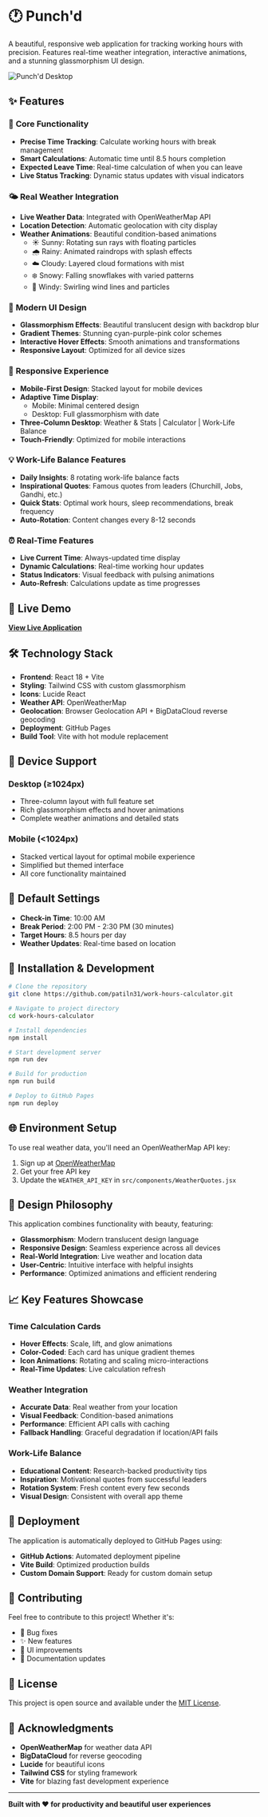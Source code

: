 # 🕐 Punch'd

A beautiful, responsive web application for tracking working hours with precision. Features real-time weather integration, interactive animations, and a stunning glassmorphism UI design.

![Punch'd Desktop](./public/screenshots/desktop-showcase.png)

## ✨ Features

### 🎯 **Core Functionality**
- **Precise Time Tracking**: Calculate working hours with break management
- **Smart Calculations**: Automatic time until 8.5 hours completion
- **Expected Leave Time**: Real-time calculation of when you can leave
- **Live Status Tracking**: Dynamic status updates with visual indicators

### 🌤️ **Real Weather Integration**
- **Live Weather Data**: Integrated with OpenWeatherMap API
- **Location Detection**: Automatic geolocation with city display
- **Weather Animations**: Beautiful condition-based animations
  - ☀️ Sunny: Rotating sun rays with floating particles
  - 🌧️ Rainy: Animated raindrops with splash effects
  - ☁️ Cloudy: Layered cloud formations with mist
  - ❄️ Snowy: Falling snowflakes with varied patterns
  - 💨 Windy: Swirling wind lines and particles

### 🎨 **Modern UI Design**
- **Glassmorphism Effects**: Beautiful translucent design with backdrop blur
- **Gradient Themes**: Stunning cyan-purple-pink color schemes
- **Interactive Hover Effects**: Smooth animations and transformations
- **Responsive Layout**: Optimized for all device sizes

### 📱 **Responsive Experience**
- **Mobile-First Design**: Stacked layout for mobile devices
- **Adaptive Time Display**: 
  - Mobile: Minimal centered design
  - Desktop: Full glassmorphism with date
- **Three-Column Desktop**: Weather & Stats | Calculator | Work-Life Balance
- **Touch-Friendly**: Optimized for mobile interactions

### 💡 **Work-Life Balance Features**
- **Daily Insights**: 8 rotating work-life balance facts
- **Inspirational Quotes**: Famous quotes from leaders (Churchill, Jobs, Gandhi, etc.)
- **Quick Stats**: Optimal work hours, sleep recommendations, break frequency
- **Auto-Rotation**: Content changes every 8-12 seconds

### ⏰ **Real-Time Features**
- **Live Current Time**: Always-updated time display
- **Dynamic Calculations**: Real-time working hour updates
- **Status Indicators**: Visual feedback with pulsing animations
- **Auto-Refresh**: Calculations update as time progresses

## 🚀 Live Demo

**[View Live Application](https://patiln31.github.io/work-hours-calculator/)**

## 🛠️ Technology Stack

- **Frontend**: React 18 + Vite
- **Styling**: Tailwind CSS with custom glassmorphism
- **Icons**: Lucide React
- **Weather API**: OpenWeatherMap
- **Geolocation**: Browser Geolocation API + BigDataCloud reverse geocoding
- **Deployment**: GitHub Pages
- **Build Tool**: Vite with hot module replacement

## 📱 Device Support

### Desktop (≥1024px)
- Three-column layout with full feature set
- Rich glassmorphism effects and hover animations
- Complete weather animations and detailed stats

### Mobile (<1024px)
- Stacked vertical layout for optimal mobile experience
- Simplified but themed interface
- All core functionality maintained

## 🎯 Default Settings

- **Check-in Time**: 10:00 AM
- **Break Period**: 2:00 PM - 2:30 PM (30 minutes)
- **Target Hours**: 8.5 hours per day
- **Weather Updates**: Real-time based on location

## 🔧 Installation & Development

```bash
# Clone the repository
git clone https://github.com/patiln31/work-hours-calculator.git

# Navigate to project directory
cd work-hours-calculator

# Install dependencies
npm install

# Start development server
npm run dev

# Build for production
npm run build

# Deploy to GitHub Pages
npm run deploy
```

## 🌐 Environment Setup

To use real weather data, you'll need an OpenWeatherMap API key:

1. Sign up at [OpenWeatherMap](https://openweathermap.org/api)
2. Get your free API key
3. Update the `WEATHER_API_KEY` in `src/components/WeatherQuotes.jsx`

## 🎨 Design Philosophy

This application combines functionality with beauty, featuring:

- **Glassmorphism**: Modern translucent design language
- **Responsive Design**: Seamless experience across all devices
- **Real-World Integration**: Live weather and location data
- **User-Centric**: Intuitive interface with helpful insights
- **Performance**: Optimized animations and efficient rendering

## 📈 Key Features Showcase

### Time Calculation Cards
- **Hover Effects**: Scale, lift, and glow animations
- **Color-Coded**: Each card has unique gradient themes
- **Icon Animations**: Rotating and scaling micro-interactions
- **Real-Time Updates**: Live calculation refresh

### Weather Integration
- **Accurate Data**: Real weather from your location
- **Visual Feedback**: Condition-based animations
- **Performance**: Efficient API calls with caching
- **Fallback Handling**: Graceful degradation if location/API fails

### Work-Life Balance
- **Educational Content**: Research-backed productivity tips
- **Inspiration**: Motivational quotes from successful leaders
- **Rotation System**: Fresh content every few seconds
- **Visual Design**: Consistent with overall app theme

## 🚀 Deployment

The application is automatically deployed to GitHub Pages using:
- **GitHub Actions**: Automated deployment pipeline
- **Vite Build**: Optimized production builds
- **Custom Domain Support**: Ready for custom domain setup

## 🤝 Contributing

Feel free to contribute to this project! Whether it's:
- 🐛 Bug fixes
- ✨ New features
- 🎨 UI improvements
- 📖 Documentation updates

## 📄 License

This project is open source and available under the [MIT License](LICENSE).

## 🙏 Acknowledgments

- **OpenWeatherMap** for weather data API
- **BigDataCloud** for reverse geocoding
- **Lucide** for beautiful icons
- **Tailwind CSS** for styling framework
- **Vite** for blazing fast development experience

---

**Built with ❤️ for productivity and beautiful user experiences**
